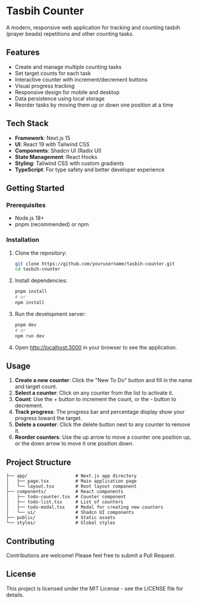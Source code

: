 # Tasbih Counter

A modern, responsive web application for tracking and counting tasbih (prayer beads) repetitions and other counting tasks.

## Features

- Create and manage multiple counting tasks
- Set target counts for each task
- Interactive counter with increment/decrement buttons
- Visual progress tracking
- Responsive design for mobile and desktop
- Data persistence using local storage
- Reorder tasks by moving them up or down one position at a time

## Tech Stack

- **Framework**: Next.js 15
- **UI**: React 19 with Tailwind CSS
- **Components**: Shadcn UI (Radix UI)
- **State Management**: React Hooks
- **Styling**: Tailwind CSS with custom gradients
- **TypeScript**: For type safety and better developer experience

## Getting Started

### Prerequisites

- Node.js 18+ 
- pnpm (recommended) or npm

### Installation

1. Clone the repository:
   ```bash
   git clone https://github.com/yourusername/tasbih-counter.git
   cd tasbih-counter
   ```

2. Install dependencies:
   ```bash
   pnpm install
   # or
   npm install
   ```

3. Run the development server:
   ```bash
   pnpm dev
   # or
   npm run dev
   ```

4. Open [http://localhost:3000](http://localhost:3000) in your browser to see the application.

## Usage

1. **Create a new counter**: Click the "New To Do" button and fill in the name and target count.
2. **Select a counter**: Click on any counter from the list to activate it.
3. **Count**: Use the + button to increment the count, or the - button to decrement.
4. **Track progress**: The progress bar and percentage display show your progress toward the target.
5. **Delete a counter**: Click the delete button next to any counter to remove it.
6. **Reorder counters**: Use the up arrow to move a counter one position up, or the down arrow to move it one position down.

## Project Structure

```
├── app/                  # Next.js app directory
│   ├── page.tsx          # Main application page
│   └── layout.tsx        # Root layout component
├── components/           # React components
│   ├── todo-counter.tsx  # Counter component
│   ├── todo-list.tsx     # List of counters
│   ├── todo-modal.tsx    # Modal for creating new counters
│   └── ui/               # Shadcn UI components
├── public/               # Static assets
└── styles/               # Global styles
```

## Contributing

Contributions are welcome! Please feel free to submit a Pull Request.

## License

This project is licensed under the MIT License - see the LICENSE file for details. 